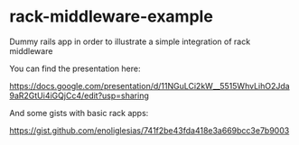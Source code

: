 # rack-middleware-example

Dummy rails app in order to illustrate a simple integration of rack middleware

You can find the presentation here:

https://docs.google.com/presentation/d/11NGuLCi2kW__5515WhvLihO2Jda9aR2GtUi4iGQjCc4/edit?usp=sharing

And some gists with basic rack apps:

https://gist.github.com/enoliglesias/741f2be43fda418e3a669bcc3e7b9003

